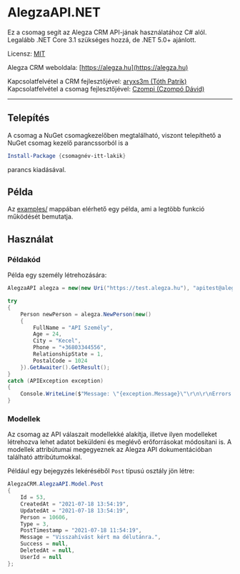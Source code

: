 # AlegzaAPI.NET
Ez a csomag segít az Alegza CRM API-jának használatához C# alól. Legalább .NET Core 3.1 szükséges hozzá, de .NET 5.0+ ajánlott.

Licensz: [MIT](LICENSE.md)

Alegza CRM weboldala: [https://alegza.hu](https://alegza.hu)

Kapcsolatfelvétel a CRM fejlesztőjével: [aryxs3m (Tóth Patrik)](mailto:toth.patrik@alegza.hu)
Kapcsolatfelvétel a csomag fejlesztőjével: [Czompi (Czompó Dávid)](mailto:czompo.david@czompi.hu)

---

## Telepítés
A csomag a NuGet csomagkezelőben megtalálható, viszont telepíthető a NuGet csomag kezelő parancssorból is a
```powershell
Install-Package {csomagnév-itt-lakik}
```
parancs kiadásával.

## Példa

Az [examples/](examples/) mappában elérhető egy példa, ami a legtöbb funkció működését bemutatja.

## Használat

### Példakód
Példa egy személy létrehozására:

```cs
AlegzaAPI alegza = new(new Uri("https://test.alegza.hu"), "apitest@alegza.hu", "api12345678");

try
{
    Person newPerson = alegza.NewPerson(new()
    {
        FullName = "API Személy",
        Age = 24,
        City = "Kecel",
        Phone = "+36803344556",
        RelationshipState = 1,
        PostalCode = 1024
    }).GetAwaiter().GetResult();
}
catch (APIException exception)
{
    Console.WriteLine($"Message: \"{exception.Message}\"\r\n\r\nErrors:\r\n{JsonSerializer.Serialize(exception.ErrorList, JsonSerializerOptions)}");
}
```

### Modellek

Az csomag az API válaszait modellekké alakítja, illetve ilyen modelleket létrehozva lehet adatot beküldeni és meglévő
erőforrásokat módosítani is. A modellek attribútumai megegyeznek az Alegza API dokumentációban található 
attribútumokkal.

Például egy bejegyzés lekéréséből `Post` típusú osztály jön létre:
```cs
AlegzaCRM.AlegzaAPI.Model.Post
{
    Id = 53,
    CreatedAt = "2021-07-18 13:54:19",
    UpdatedAt = "2021-07-18 13:54:19",
    Person = 10606,
    Type = 3,
    PostTimestamp = "2021-07-18 11:54:19",
    Message = "Visszahívást kért ma délutánra.",
    Success = null,
    DeletedAt = null,
    UserId = null
};
```
